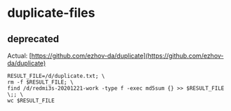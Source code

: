 # duplicate-files

## deprecated

Actual: [https://github.com/ezhov-da/duplicate](https://github.com/ezhov-da/duplicate)

```
RESULT_FILE=/d/duplicate.txt; \
rm -f $RESULT_FILE; \
find /d/redmi3s-20201221-work -type f -exec md5sum {} >> $RESULT_FILE \;; \
wc $RESULT_FILE
```